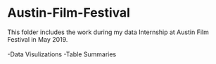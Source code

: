 # Austin-Film-Festival
This folder includes the work during my data Internship at Austin Film Festival in May 2019. <br/><br/>
-Data Visulizations
-Table Summaries
